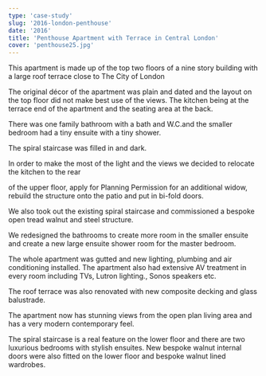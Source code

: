 ```yaml
---
type: 'case-study'
slug: '2016-london-penthouse'
date: '2016'
title: 'Penthouse Apartment with Terrace in Central London'
cover: 'penthouse25.jpg'
---
```


This apartment is made up of the top two floors of a nine story building with a large roof terrace
close to The City of London

The original décor of the apartment was plain and dated and the layout on the top floor did not
make best use of the views. The kitchen being at the terrace end of the apartment and the seating
area at the back.

There was one family bathroom with a bath and W.C.and the smaller bedroom had a tiny ensuite
with a tiny shower.

The spiral staircase was filled in and dark.

In order to make the most of the light and the views we decided to relocate the kitchen to the rear

of the upper floor, apply for Planning Permission for an additional widow, rebuild the structure onto
the patio and put in bi-fold doors.

We also took out the existing spiral staircase and commissioned a bespoke open tread walnut and
steel structure.

We redesigned the bathrooms to create more room in the smaller ensuite and create a new large
ensuite shower room for the master bedroom.

The whole apartment was gutted and new lighting, plumbing and air conditioning installed.
The apartment also had extensive AV treatment in every room including TVs, Lutron lighting., Sonos
speakers etc.

The roof terrace was also renovated with new composite decking and glass balustrade.

The apartment now has stunning views from the open plan living area and has a very modern
contemporary feel.

The spiral staircase is a real feature on the lower floor and there are two luxurious bedrooms with
stylish ensuites. New bespoke walnut internal doors were also fitted on the lower floor and bespoke
walnut lined wardrobes.
